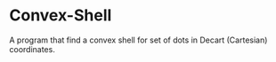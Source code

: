 # Convex-Shell

A program that find a convex shell for set of dots in Decart (Cartesian) coordinates.
